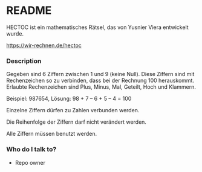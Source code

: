 # README #

HECTOC ist ein mathematisches Rätsel, das von Yusnier Viera entwickelt wurde.

https://wir-rechnen.de/hectoc

### Description ###

Gegeben sind 6 Ziffern zwischen 1 und 9 (keine Null). Diese Ziffern sind mit Rechenzeichen so zu verbinden, dass bei der Rechnung 100 herauskommt. Erlaubte Rechenzeichen sind Plus, Minus, Mal, Geteilt, Hoch und Klammern.

Beispiel: 987654, Lösung: 98 + 7 – 6 + 5 – 4 = 100

Einzelne Ziffern dürfen zu Zahlen verbunden werden.

Die Reihenfolge der Ziffern darf nicht verändert werden.

Alle Ziffern müssen benutzt werden.

### Who do I talk to? ###

* Repo owner

